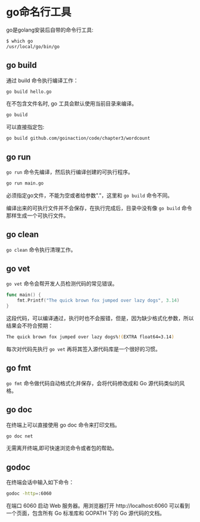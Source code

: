 # go命名行工具

go是golang安装后自带的命令行工具:

```bash
$ which go
/usr/local/go/bin/go
```

## go build

通过 build 命令执行编译工作：

```bash
go build hello.go
```

在不包含文件名时, go 工具会默认使用当前目录来编译。

```bash
go build
```

可以直接指定包:

```bash
go build github.com/goinaction/code/chapter3/wordcount
```

## go run

`go run` 命令先编译，然后执行编译创建的可执行程序。

```bash
go run main.go
```

必须指定go文件，不能为空或者给参数"."，这里和 `go build` 命令不同。

编译出来的可执行文件并不会保存，在执行完成后，目录中没有像 `go build` 命令那样生成一个可执行文件。

## go clean

`go clean` 命令执行清理工作。

## go vet

`go vet` 命令会帮开发人员检测代码的常见错误。

```go
func main() {
	fmt.Printf("The quick brown fox jumped over lazy dogs", 3.14)
}
```

这段代码，可以编译通过，执行时也不会报错，但是，因为缺少格式化参数，所以结果会不符合预期：

```bash
The quick brown fox jumped over lazy dogs%!(EXTRA float64=3.14)
```

每次对代码先执行 `go vet` 再将其签入源代码库是一个很好的习惯。

## go fmt

`go fmt` 命令做代码自动格式化并保存，会将代码修改成和 Go 源代码类似的风格。

## go doc

在终端上可以直接使用 go doc 命令来打印文档。

```bash
go doc net
```

无需离开终端,即可快速浏览命令或者包的帮助。

## godoc

在终端会话中输入如下命令：

```bash
godoc -http=:6060
```

在端口 6060 启动 Web 服务器。用浏览器打开 http://localhost:6060 可以看到一个页面，包含所有 Go 标准库和 GOPATH 下的 Go 源代码的文档。